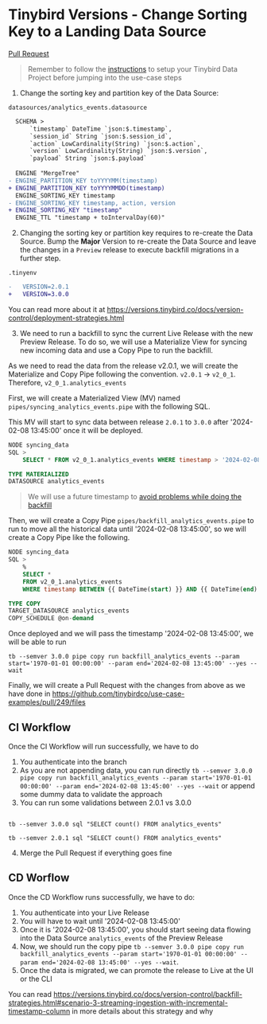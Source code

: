 # Tinybird Versions - Change Sorting Key to a Landing Data Source

[Pull Request](https://github.com/tinybirdco/use-case-examples/pull/249)

> Remember to follow the [instructions](../README.md) to setup your Tinybird Data Project before jumping into the use-case steps


1. Change the sorting key and partition key of the Data Source:

`datasources/analytics_events.datasource`

```diff
  SCHEMA >
      `timestamp` DateTime `json:$.timestamp`,
      `session_id` String `json:$.session_id`,
      `action` LowCardinality(String) `json:$.action`,
      `version` LowCardinality(String) `json:$.version`,
      `payload` String `json:$.payload`
  
  ENGINE "MergeTree"
- ENGINE_PARTITION_KEY toYYYYMM(timestamp)
+ ENGINE_PARTITION_KEY toYYYYMMDD(timestamp)
  ENGINE_SORTING_KEY timestamp
- ENGINE_SORTING_KEY timestamp, action, version
+ ENGINE_SORTING_KEY "timestamp"
  ENGINE_TTL "timestamp + toIntervalDay(60)"
```

2. Changing the sorting key or partition key requires to re-create the Data Source. Bump the **Major** Version to re-create the Data Source and leave the changes in a `Preview` release to execute backfill migrations in a further step.

`.tinyenv`

```diff
-   VERSION=2.0.1
+   VERSION=3.0.0
```

You can read more about it at https://versions.tinybird.co/docs/version-control/deployment-strategies.html

3. We need to run a backfill to sync the current Live Release with the new Preview Release. To do so, we will use a Materialize View for syncing new incoming data and use a Copy Pipe to run the backfill.

As we need to read the data from the release v2.0.1, we will create the Materialize and Copy Pipe following the convention. `v2.0.1` -> `v2_0_1`. Therefore, `v2_0_1.analytics_events`

First, we will create a Materialized View (MV) named `pipes/syncing_analytics_events.pipe` with the following SQL. 

This MV will start to sync data between release `2.0.1` to `3.0.0` after '2024-02-08 13:45:00' once it will be deployed.


```sql
NODE syncing_data
SQL >
    SELECT * FROM v2_0_1.analytics_events WHERE timestamp > '2024-02-08 13:45:00'

TYPE MATERIALIZED
DATASOURCE analytics_events
```

> We will use a future timestamp to [avoid problems while doing the backfill](https://versions.tinybird.co/docs/version-control/backfill-strategies.html#the-challenge-of-backfilling-real-time-data)

Then, we will create a Copy Pipe `pipes/backfill_analytics_events.pipe` to run to move all the historical data until '2024-02-08 13:45:00', so we will create a Copy Pipe like the following.

```sql
NODE syncing_data
SQL >
    %
    SELECT *
    FROM v2_0_1.analytics_events
    WHERE timestamp BETWEEN {{ DateTime(start) }} AND {{ DateTime(end) }}

TYPE COPY
TARGET_DATASOURCE analytics_events
COPY_SCHEDULE @on-demand
```

Once deployed and we will pass the timestamp '2024-02-08 13:45:00', we will be able to run 

```shell
tb --semver 3.0.0 pipe copy run backfill_analytics_events --param start='1970-01-01 00:00:00' --param end='2024-02-08 13:45:00' --yes --wait
```

Finally, we will create a Pull Request with the changes from above as we have done in https://github.com/tinybirdco/use-case-examples/pull/249/files


## CI Workflow 

Once the CI Workflow will run successfully, we have to do 

1. You authenticate into the branch
2. As you are not appending data, you can run directly `tb --semver 3.0.0 pipe copy run backfill_analytics_events --param start='1970-01-01 00:00:00' --param end='2024-02-08 13:45:00' --yes --wait` or append some dummy data to validate the approach
3. You can run some validations between 2.0.1 vs 3.0.0

```shell

tb --semver 3.0.0 sql "SELECT count() FROM analytics_events"

tb --semver 2.0.1 sql "SELECT count() FROM analytics_events"
```

4. Merge the Pull Request if everything goes fine


## CD Worflow

Once the CD Workflow runs successfully, we have to do:

1. You authenticate into your Live Release
2. You will have to wait until '2024-02-08 13:45:00'
3. Once it is '2024-02-08 13:45:00', you should start seeing data flowing into the Data Source `analytics_events` of the Preview Release
4. Now, we should run the copy pipe `tb --semver 3.0.0 pipe copy run backfill_analytics_events --param start='1970-01-01 00:00:00' --param end='2024-02-08 13:45:00' --yes --wait`.
5. Once the data is migrated, we can promote the release to Live at the UI or the CLI


You can read https://versions.tinybird.co/docs/version-control/backfill-strategies.html#scenario-3-streaming-ingestion-with-incremental-timestamp-column in more details about this strategy and why